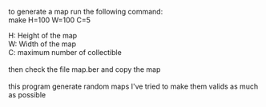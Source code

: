 to generate a map run the following command: \
  make H=100 W=100 C=5
  
  H: Height of the map \
  W: Width of the map \
  C: maximum number of collectible \
  \
  then check the file map.ber and copy the map
  \
  \
  this program generate random maps I've tried to make them valids as much as possible
